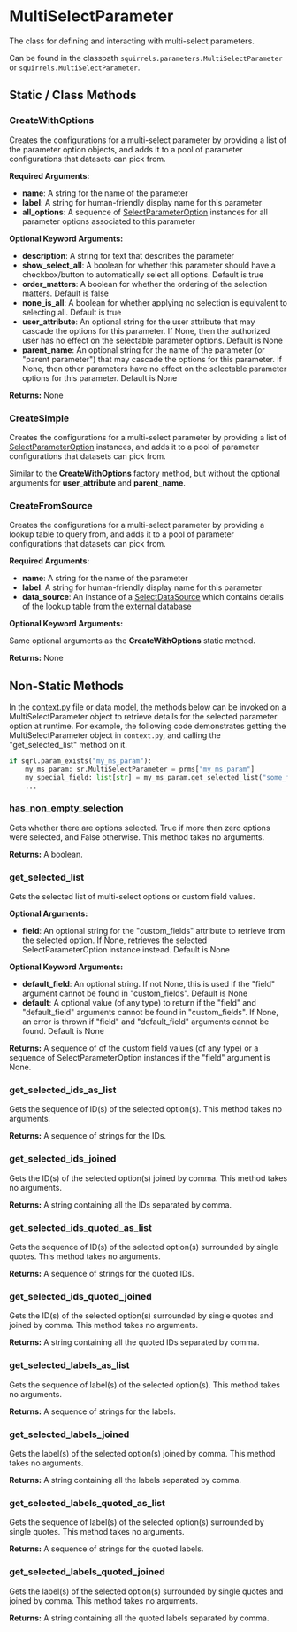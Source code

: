 # MultiSelectParameter

The class for defining and interacting with multi-select parameters. 

Can be found in the classpath `squirrels.parameters.MultiSelectParameter` or `squirrels.MultiSelectParameter`.

## Static / Class Methods

### CreateWithOptions

Creates the configurations for a multi-select parameter by providing a list of the parameter option objects, and adds it to a pool of parameter configurations that datasets can pick from.

**Required Arguments:**

- **name**: A string for the name of the parameter
- **label**: A string for human-friendly display name for this parameter
- **all_options**: A sequence of [SelectParameterOption](../parameter_options/SelectParameterOption) instances for all parameter options associated to this parameter

**Optional Keyword Arguments:**

- **description**: A string for text that describes the parameter
- **show_select_all**: A boolean for whether this parameter should have a checkbox/button to automatically select all options. Default is true
- **order_matters**: A boolean for whether the ordering of the selection matters. Default is false
- **none_is_all**: A boolean for whether applying no selection is equivalent to selecting all. Default is true
- **user_attribute**: An optional string for the user attribute that may cascade the options for this parameter. If None, then the authorized user has no effect on the selectable parameter options. Default is None
- **parent_name**: An optional string for the name of the parameter (or "parent parameter") that may cascade the options for this parameter. If None, then other parameters have no effect on the selectable parameter options for this parameter. Default is None

**Returns:** None

### CreateSimple

Creates the configurations for a multi-select parameter by providing a list of [SelectParameterOption](../parameter_options/SelectParameterOption) instances, and adds it to a pool of parameter configurations that datasets can pick from. 

Similar to the **CreateWithOptions** factory method, but without the optional arguments for **user_attribute** and **parent_name**.

### CreateFromSource

Creates the configurations for a multi-select parameter by providing a lookup table to query from, and adds it to a pool of parameter configurations that datasets can pick from.

**Required Arguments:**

- **name**: A string for the name of the parameter
- **label**: A string for human-friendly display name for this parameter
- **data_source**: An instance of a [SelectDataSource](../data_sources/SelectDataSource) which contains details of the lookup table from the external database

**Optional Keyword Arguments:**

Same optional arguments as the **CreateWithOptions** static method.

**Returns:** None

## Non-Static Methods

In the [context.py](../../../docs/topics/context) file or data model, the methods below can be invoked on a MultiSelectParameter object to retrieve details for the selected parameter option at runtime. For example, the following code demonstrates getting the MultiSelectParameter object in `context.py`, and calling the "get_selected_list" method on it.

```python
if sqrl.param_exists("my_ms_param"):
    my_ms_param: sr.MultiSelectParameter = prms["my_ms_param"]
    my_special_field: list[str] = my_ms_param.get_selected_list("some_field")
    ...
```

### has_non_empty_selection

Gets whether there are options selected. True if more than zero options were selected, and False otherwise. This method takes no arguments.

**Returns:** A boolean.

### get_selected_list

Gets the selected list of multi-select options or custom field values.

**Optional Arguments:**

- **field**: An optional string for the "custom_fields" attribute to retrieve from the selected option. If None, retrieves the selected SelectParameterOption instance instead. Default is None

**Optional Keyword Arguments:**

- **default_field**: An optional string. If not None, this is used if the "field" argument cannot be found in "custom_fields". Default is None
- **default**: A optional value (of any type) to return if the "field" and "default_field" arguments cannot be found in "custom_fields". If None, an error is thrown if "field" and "default_field" arguments cannot be found. Default is None

**Returns:** A sequence of of the custom field values (of any type) or a sequence of SelectParameterOption instances if the "field" argument is None.

### get_selected_ids_as_list

Gets the sequence of ID(s) of the selected option(s). This method takes no arguments.

**Returns:** A sequence of strings for the IDs.

### get_selected_ids_joined

Gets the ID(s) of the selected option(s) joined by comma. This method takes no arguments.

**Returns:** A string containing all the IDs separated by comma.

### get_selected_ids_quoted_as_list

Gets the sequence of ID(s) of the selected option(s) surrounded by single quotes. This method takes no arguments.

**Returns:** A sequence of strings for the quoted IDs.

### get_selected_ids_quoted_joined

Gets the ID(s) of the selected option(s) surrounded by single quotes and joined by comma. This method takes no arguments.

**Returns:** A string containing all the quoted IDs separated by comma.

### get_selected_labels_as_list

Gets the sequence of label(s) of the selected option(s). This method takes no arguments.

**Returns:** A sequence of strings for the labels.

### get_selected_labels_joined

Gets the label(s) of the selected option(s) joined by comma. This method takes no arguments.

**Returns:** A string containing all the labels separated by comma.

### get_selected_labels_quoted_as_list

Gets the sequence of label(s) of the selected option(s) surrounded by single quotes. This method takes no arguments.

**Returns:** A sequence of strings for the quoted labels.

### get_selected_labels_quoted_joined

Gets the label(s) of the selected option(s) surrounded by single quotes and joined by comma. This method takes no arguments.

**Returns:** A string containing all the quoted labels separated by comma.


[Parameter]: ./Parameter